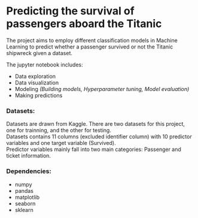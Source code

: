 # Predicting the survival of passengers aboard the Titanic
<p>The project aims to employ different classification models in Machine Learning to predict whether a passenger survived or not the Titanic shipwreck given a dataset. 
<p>The jupyter notebook includes:
<ul>
<li>Data exploration
<li>Data visualization
<li>Modeling <i>(Building models, Hyperparameter tuning, Model evaluation)</i>
<li>Making predictions 
</ul>
</p>

<h3>Datasets:</h3>
Datasets are drawn from Kaggle. There are two datasets for this project, one for trainning, and the other for testing.<br>
Datasets contains 11 columns (excluded identifier column) with 10 predictor variables and one target variable (Survived). <br>
Predictor variables mainly fall into two main categories: Passenger and ticket information.

<h3>Dependencies:</h3>
<ul>
<li>numpy
<li>pandas
<li>matplotlib
<li>seaborn
<li>sklearn
</ul>
